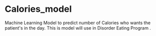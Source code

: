 # Calories_model
Machine Learning Model to predict number of Calories who wants the patient's in the day.
This is model will use in Disorder Eating Program .

